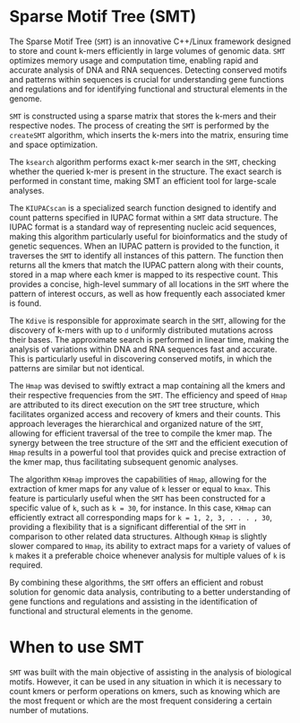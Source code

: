# Sparse Motif Tree (SMT)

The Sparse Motif Tree (`SMT`) is an innovative C++/Linux framework designed to store and count k-mers efficiently in large volumes of genomic data. `SMT` optimizes memory usage and computation time, enabling rapid and accurate analysis of DNA and RNA sequences. Detecting conserved motifs and patterns within sequences is crucial for understanding gene functions and regulations and for identifying functional and structural elements in the genome.

`SMT` is constructed using a sparse matrix that stores the k-mers and their respective nodes. The process of creating the `SMT` is performed by the `createSMT` algorithm, which inserts the k-mers into the matrix, ensuring time and space optimization.

The `ksearch` algorithm performs exact k-mer search in the `SMT`, checking whether the queried k-mer is present in the structure. The exact search is performed in constant time, making SMT an efficient tool for large-scale analyses.

The `KIUPACscan` is a specialized search function designed to identify and count patterns specified in IUPAC format within a `SMT` data structure. The IUPAC format is a standard way of representing nucleic acid sequences, making this algorithm particularly useful for bioinformatics and the study of genetic sequences. When an IUPAC pattern is provided to the function, it traverses the `SMT` to identify all instances of this pattern. The function then returns all the kmers that match the IUPAC pattern along with their counts, stored in a map where each kmer is mapped to its respective count. This provides a concise, high-level summary of all locations in the `SMT` where the pattern of interest occurs, as well as how frequently each associated kmer is found.

The `Kdive` is responsible for approximate search in the `SMT`, allowing for the discovery of k-mers with up to `d` uniformly distributed mutations across their bases. The approximate search is performed in linear time, making the analysis of variations within DNA and RNA sequences fast and accurate. This is particularly useful in discovering conserved motifs, in which the patterns are similar but not identical.

The `Hmap` was devised to swiftly extract a map containing all the kmers and their respective frequencies from the `SMT`. The efficiency and speed of `Hmap` are attributed to its direct execution on the `SMT` tree structure, which facilitates organized access and recovery of kmers and their counts. This approach leverages the hierarchical and organized nature of the `SMT`, allowing for efficient traversal of the tree to compile the kmer map. The synergy between the tree structure of the `SMT` and the efficient execution of `Hmap` results in a powerful tool that provides quick and precise extraction of the kmer map, thus facilitating subsequent genomic analyses.

The algorithm `KHmap` improves the capabilities of `Hmap`, allowing for the extraction of kmer maps for any value of `k` lesser or equal to `kmax`. This feature is particularly useful when the `SMT` has been constructed for a specific value of `k`, such as `k = 30`, for instance. In this case, `KHmap` can efficiently extract all corresponding maps for `k = 1, 2, 3, . . . , 30`, providing a flexibility that is a significant differential of the `SMT` in comparison to other related data structures. Although `KHmap` is slightly slower compared to `Hmap`, its ability to extract maps for a variety of values of `k` makes it a preferable choice whenever analysis for multiple values of `k` is required.

By combining these algorithms, the `SMT` offers an efficient and robust solution for genomic data analysis, contributing to a better understanding of gene functions and regulations and assisting in the identification of functional and structural elements in the genome.

# When to use SMT
`SMT` was built with the main objective of assisting in the analysis of biological motifs. However, it can be used in any situation in which it is necessary to count kmers or perform operations on kmers, such as knowing which are the most frequent or which are the most frequent considering a certain number of mutations.
